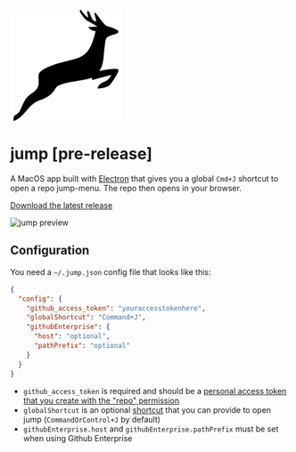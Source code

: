 ![icon](./icon.svg)

# jump [pre-release]

A MacOS app built with [Electron](https://github.com/electron/electron) that gives you a global `Cmd+J` shortcut to open a repo jump-menu. The repo then opens in your browser.

[Download the latest release](https://github.com/dropseed/jump/releases/latest)

![jump preview](preview.gif)

## Configuration

You need a `~/.jump.json` config file that looks like this:

```json
{
  "config": {
    "github_access_token": "youraccesstokenhere",
    "globalShortcut": "Command+J",
    "githubEnterprise": {
      "host": "optional",
      "pathPrefix": "optional"
    }
  }
}
```

- `github_access_token` is required and should be a [personal access token that you create with the "repo" permission](https://help.github.com/articles/creating-a-personal-access-token-for-the-command-line/#creating-a-token)
- `globalShortcut` is an optional [shortcut](https://electronjs.org/docs/api/global-shortcut) that you can provide to open jump (`CommandOrControl+J` by default)
- `githubEnterprise.host` and `githubEnterprise.pathPrefix` must be set when using Github Enterprise
